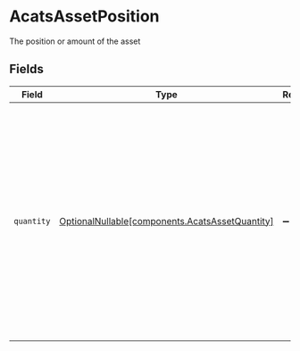 # AcatsAssetPosition

The position or amount of the asset


## Fields

| Field                                                                                                                                                                                      | Type                                                                                                                                                                                       | Required                                                                                                                                                                                   | Description                                                                                                                                                                                | Example                                                                                                                                                                                    |
| ------------------------------------------------------------------------------------------------------------------------------------------------------------------------------------------ | ------------------------------------------------------------------------------------------------------------------------------------------------------------------------------------------ | ------------------------------------------------------------------------------------------------------------------------------------------------------------------------------------------ | ------------------------------------------------------------------------------------------------------------------------------------------------------------------------------------------ | ------------------------------------------------------------------------------------------------------------------------------------------------------------------------------------------ |
| `quantity`                                                                                                                                                                                 | [OptionalNullable[components.AcatsAssetQuantity]](../../models/components/acatsassetquantity.md)                                                                                           | :heavy_minus_sign:                                                                                                                                                                         | The quantity of the asset, or the amount if the asset is cash; negative quantity denotes short position or a DEBIT cash balance. Fractional amounts only supported for certain asset types | {<br/>"value": "1.00"<br/>}                                                                                                                                                                |